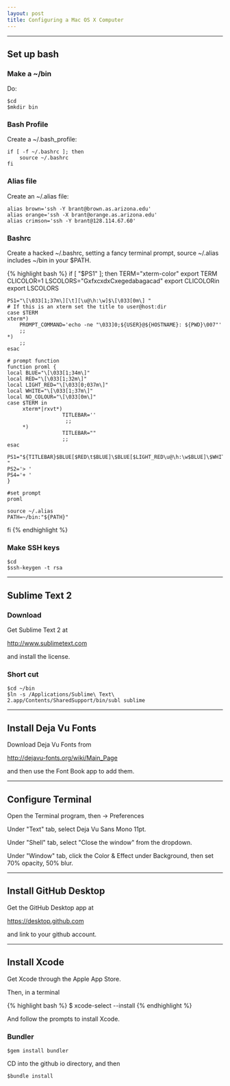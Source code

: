 ```yaml
---
layout: post
title: Configuring a Mac OS X Computer
---
```


---

Set up bash
------------

### Make a ~/bin ###

Do:

```
$cd
$mkdir bin
```

### Bash Profile ###

Create a ~/.bash_profile:

```
if [ -f ~/.bashrc ]; then
	source ~/.bashrc
fi
```

### Alias file ###

Create an ~/.alias file:

```
alias brown='ssh -Y brant@brown.as.arizona.edu'
alias orange='ssh -X brant@orange.as.arizona.edu'
alias crimson='ssh -Y brant@128.114.67.60'
```

### Bashrc ###

Create a hacked ~/.bashrc, setting a fancy terminal prompt, source ~/.alias includes ~/bin in your $PATH.

{% highlight bash %}
if [ "$PS1" ]; then
	TERM="xterm-color"
	export TERM
	CLICOLOR=1
	LSCOLORS="GxfxcxdxCxegedabagacad"
	export CLICOLORin
	export LSCOLORS

	PS1="\[\033[1;37m\][\t][\u@\h:\w]$\[\033[0m\] "
    # If this is an xterm set the title to user@host:dir
    case $TERM 
    xterm*)
        PROMPT_COMMAND='echo -ne "\033]0;${USER}@${HOSTNAME}: ${PWD}\007"'
        ;;
    *)
        ;;
    esac

    # prompt function
    function proml {
    local BLUE="\[\033[1;34m\]"
    local RED="\[\033[1;32m\]"
    local LIGHT_RED="\[\033[0;037m\]"
    local WHITE="\[\033[1;37m\]"
    local NO_COLOUR="\[\033[0m\]"
    case $TERM in
         xterm*|rxvt*)
                      TITLEBAR=''
                       ;;
         *)
                      TITLEBAR=""
                      ;;
    esac

    PS1="${TITLEBAR}$BLUE[$RED\t$BLUE]\$BLUE[$LIGHT_RED\u@\h:\w$BLUE]\$WHITE\$$NO_COLOUR "
    PS2='> '
    PS4='+ '
    }
    
    #set prompt 
    proml

    source ~/.alias
    PATH=~/bin:"${PATH}"

fi
{% endhighlight %}

### Make SSH keys ###

```
$cd
$ssh-keygen -t rsa
```

***

Sublime Text 2
--------------

### Download ###
Get Sublime Text 2 at

<http://www.sublimetext.com>

and install the license.

### Short cut ###

```
$cd ~/bin
$ln -s /Applications/Sublime\ Text\ 2.app/Contents/SharedSupport/bin/subl sublime
```

***

Install Deja Vu Fonts
---------------------

Download Deja Vu Fonts from

<http://dejavu-fonts.org/wiki/Main_Page>

and then use the Font Book app to add them.

***

Configure Terminal
------------------

Open the Terminal program, then -> Preferences

Under "Text" tab, select Deja Vu Sans Mono 11pt.

Under "Shell" tab, select "Close the window" from the dropdown.

Under "Window" tab, click the Color & Effect under Background, then set 70% opacity, 50% blur.

***

Install GitHub Desktop
----------------------

Get the GitHub Desktop app at

<https://desktop.github.com>

and link to your github account.

***

Install Xcode
--------------

Get Xcode through the Apple App Store.

Then, in a terminal

{% highlight bash %}
$ xcode-select --install
{% endhighlight %}

And follow the prompts to install Xcode.

### Bundler ###

```
$gem install bundler
```

CD into the github io directory, and then

```
$bundle install
```